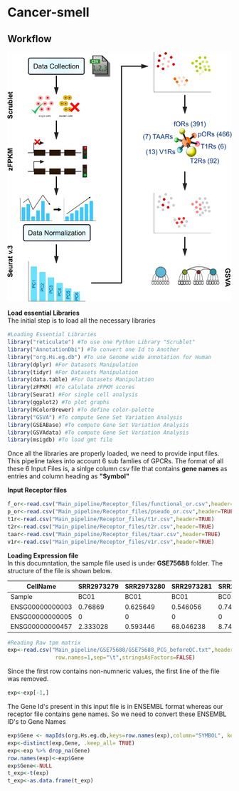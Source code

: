 # Cancer-smell
## Workflow
<img src="Main_pipeline/Images/Workflow.png">

**Load essential Libraries** <br/>
The initial step is to load all the necessary libraries

```r
#Loading Essential Libraries
library("reticulate") #To use one Python Library "Scrublet"
library("AnnotationDbi") #To convert one Id to Another
library("org.Hs.eg.db") #To use Genome wide annotation for Human
library(dplyr) #For Datasets Manipulation
library(tidyr) #For Datasets Manipulation
library(data.table) #For Datasets Manipulation
library(zFPKM) #To calulate zFPKM scores
library(Seurat) #For single cell analysis
library(ggplot2) #To plot graphs
library(RColorBrewer) #To define color-palette
library("GSVA") #To compute Gene Set Variation Analysis
library(GSEABase) #To compute Gene Set Variation Analysis
library(GSVAdata) #To compute Gene Set Variation Analysis
library(msigdb) #To load gmt file
```

Once all the libraries are properly loaded, we need to provide input files. This pipeline takes into account 6 sub famlies of GPCRs. The format of all these 6 Input Files is, a sinlge column csv file that contains **gene names** as entries and column heading as **"Symbol"**  <br/>

**Input Receptor files** <br/>
```r
f_or<-read.csv("Main_pipeline/Receptor_files/functional_or.csv",header=TRUE)
p_or<-read.csv("Main_pipeline/Receptor_files/pseudo_or.csv",header=TRUE)
t1r<-read.csv("Main_pipeline/Receptor_files/t1r.csv",header=TRUE)
t2r<-read.csv("Main_pipeline/Receptor_files/t2r.csv",header=TRUE)
taar<-read.csv("Main_pipeline/Receptor_files/taar.csv",header=TRUE)
v1r<-read.csv("Main_pipeline/Receptor_files/v1r.csv",header=TRUE)
```

**Loading Expression file** <br/>
In this documntation, the sample file used is under **GSE75688** folder. The structure of the file is shown below.

| __CellName__ | __SRR2973279__ | __SRR2973280__ | __SRR2973281__ | __SRR2973282__ | __SRR2973283__ |
|-------------|------------|------------|------------|------------|------------|
| Sample         | BC01     | BC01     | BC01     | BC01     | BC01     |
| ENSG00000000003        | 0.76869 | 0.625649     | 0.546056     |  0.743321     | 0.163526    |
| ENSG00000000005         | 0 | 0     | 0     |  0     | 0    |
| ENSG00000000457         | 2.333028 | 0.593446     | 68.046238     |  8.740911     | 61.360909   |

```r
#Reading Raw tpm matrix
exp<-read.csv("Main_pipeline/GSE75688/GSE75688_PCG_beforeQC.txt",header=TRUE,
               row.names=1,sep="\t",stringsAsFactors=FALSE)
```
Since the first row contains non-numneric values, the first line of the file was removed.

```r
exp<-exp[-1,]
```

The Gene Id's present in this input file is in ENSEMBL format whereas our receptor file contains gene names. So we need to convert these ENSEMBL ID's to Gene Names

```r
exp$Gene <- mapIds(org.Hs.eg.db,keys=row.names(exp),column="SYMBOL", keytype="ENSEMBL", multiVals="first")
exp<-distinct(exp,Gene, .keep_all= TRUE)
exp<-exp %>% drop_na(Gene)
row.names(exp)<-exp$Gene
exp$Gene<-NULL
t_exp<-t(exp)
t_exp<-as.data.frame(t_exp)
```

